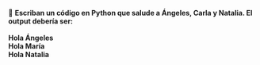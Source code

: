 :memo: **Escriban un código en Python que salude a Ángeles, Carla y Natalia. El output debería ser:**<br>
<br> 
**Hola Ángeles**<br> 
**Hola María**<br>
**Hola Natalia**<br>
